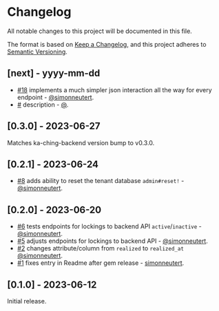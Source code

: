# Changelog

All notable changes to this project will be documented in this file.

The format is based on [Keep a Changelog](https://keepachangelog.com/en/1.0.0/),
and this project adheres to [Semantic Versioning](https://semver.org/spec/v2.0.0.html).

## [next] - yyyy-mm-dd

- [#18](https://github.com/simonneutert/ka-ching-client/pull/18) implements a much simpler json interaction all the way for every endpoint - [@simonneutert](https://github.com/simonneutert).
- [#<PRNUMBER>](https://github.com/simonneutert/ka-ching-client/pull/<PRNUMBER>) description - [@<username>](https://github.com/<username>).

## [0.3.0] - 2023-06-27

Matches ka-ching-backend version bump to v0.3.0.

## [0.2.1] - 2023-06-24

- [#8](https://github.com/simonneutert/ka-ching-client/pull/8) adds ability to reset the tenant database `admin#reset!` - [@simonneutert](https://github.com/simonneutert).

## [0.2.0] - 2023-06-20

- [#6](https://github.com/simonneutert/ka-ching-client/pull/6) tests endpoints for lockings to backend API `active`/`inactive` - [@simonneutert](https://github.com/simonneutert).
- [#5](https://github.com/simonneutert/ka-ching-client/pull/5) adjusts endpoints for lockings to backend API - [@simonneutert](https://github.com/simonneutert).
- [#2](https://github.com/simonneutert/ka-ching-backend/pull/2) changes attribute/column from `realized` to `realized_at` [@simonneutert](https://github.com/simonneutert).
- [#1](https://github.com/simonneutert/ka-ching-client/pull/1) fixes entry in Readme after gem release - [simonneutert](https://github.com/simonneutert).

## [0.1.0] - 2023-06-12

Initial release.
